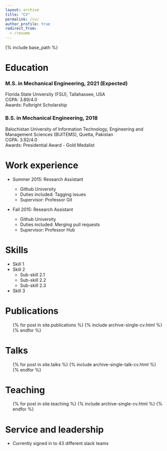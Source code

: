 ```yaml
---
layout: archive
title: "CV"
permalink: /cv/
author_profile: true
redirect_from:
  - /resume
---
```


{% include base_path %}

Education
======
### M.S. in Mechanical Engineering, 2021 (Expected) <br>
Florida State University (FSU), Tallahassee, USA <br>
CGPA: 3.89/4.0 <br>
Awards: Fulbright Scholarship
### B.S. in Mechanical Engineering, 2018 <br>
Balochistan University of Information Technology, Engineering and Management Sciences (BUITEMS), Quetta, Pakistan <br>
CGPA: 3.92/4.0 <br>
Awards: Presidential Award - Gold Medalist <br>

Work experience
======
* Summer 2015: Research Assistant
  * Github University
  * Duties included: Tagging issues
  * Supervisor: Professor Git

* Fall 2015: Research Assistant
  * Github University
  * Duties included: Merging pull requests
  * Supervisor: Professor Hub
  
Skills
======
* Skill 1
* Skill 2
  * Sub-skill 2.1
  * Sub-skill 2.2
  * Sub-skill 2.3
* Skill 3

Publications
======
  <ul>{% for post in site.publications %}
    {% include archive-single-cv.html %}
  {% endfor %}</ul>
  
Talks
======
  <ul>{% for post in site.talks %}
    {% include archive-single-talk-cv.html %}
  {% endfor %}</ul>
  
Teaching
======
  <ul>{% for post in site.teaching %}
    {% include archive-single-cv.html %}
  {% endfor %}</ul>
  
Service and leadership
======
* Currently signed in to 43 different slack teams
